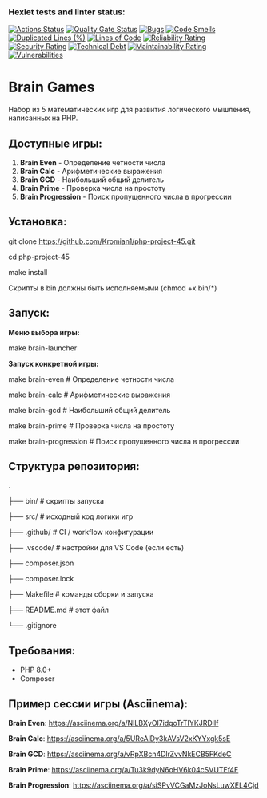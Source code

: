 ### Hexlet tests and linter status:
[![Actions Status](https://github.com/Kromian1/php-project-45/actions/workflows/hexlet-check.yml/badge.svg)](https://github.com/Kromian1/php-project-45/actions)
[![Quality Gate Status](https://sonarcloud.io/api/project_badges/measure?project=Kromian1_php-project-45&metric=alert_status)](https://sonarcloud.io/summary/new_code?id=Kromian1_php-project-45)
[![Bugs](https://sonarcloud.io/api/project_badges/measure?project=Kromian1_php-project-45&metric=bugs)](https://sonarcloud.io/summary/new_code?id=Kromian1_php-project-45)
[![Code Smells](https://sonarcloud.io/api/project_badges/measure?project=Kromian1_php-project-45&metric=code_smells)](https://sonarcloud.io/summary/new_code?id=Kromian1_php-project-45)
[![Duplicated Lines (%)](https://sonarcloud.io/api/project_badges/measure?project=Kromian1_php-project-45&metric=duplicated_lines_density)](https://sonarcloud.io/summary/new_code?id=Kromian1_php-project-45)
[![Lines of Code](https://sonarcloud.io/api/project_badges/measure?project=Kromian1_php-project-45&metric=ncloc)](https://sonarcloud.io/summary/new_code?id=Kromian1_php-project-45)
[![Reliability Rating](https://sonarcloud.io/api/project_badges/measure?project=Kromian1_php-project-45&metric=reliability_rating)](https://sonarcloud.io/summary/new_code?id=Kromian1_php-project-45)
[![Security Rating](https://sonarcloud.io/api/project_badges/measure?project=Kromian1_php-project-45&metric=security_rating)](https://sonarcloud.io/summary/new_code?id=Kromian1_php-project-45)
[![Technical Debt](https://sonarcloud.io/api/project_badges/measure?project=Kromian1_php-project-45&metric=sqale_index)](https://sonarcloud.io/summary/new_code?id=Kromian1_php-project-45)
[![Maintainability Rating](https://sonarcloud.io/api/project_badges/measure?project=Kromian1_php-project-45&metric=sqale_rating)](https://sonarcloud.io/summary/new_code?id=Kromian1_php-project-45)
[![Vulnerabilities](https://sonarcloud.io/api/project_badges/measure?project=Kromian1_php-project-45&metric=vulnerabilities)](https://sonarcloud.io/summary/new_code?id=Kromian1_php-project-45)
# Brain Games

Набор из 5 математических игр для развития логического мышления, написанных на PHP.

## Доступные игры:

1. **Brain Even** - Определение четности числа
2. **Brain Calc** - Арифметические выражения
3. **Brain GCD** - Наибольший общий делитель
4. **Brain Prime** - Проверка числа на простоту
5. **Brain Progression** - Поиск пропущенного числа в прогрессии

##  Установка:

git clone https://github.com/Kromian1/php-project-45.git

cd php-project-45

make install

Скрипты в bin должны быть исполняемыми (chmod +x bin/*)

## Запуск:

**Меню выбора игры:**

make brain-launcher

**Запуск конкретной игры:**

make brain-even    # Определение четности числа

make brain-calc    # Арифметические выражения

make brain-gcd     # Наибольший общий делитель

make brain-prime   # Проверка числа на простоту

make brain-progression  # Поиск пропущенного числа в прогрессии

## Структура репозитория:

.

├── bin/                  # скрипты запуска 

├── src/                  # исходный код логики игр

├── .github/              # CI / workflow конфигурации

├── .vscode/              # настройки для VS Code (если есть)

├── composer.json

├── composer.lock

├── Makefile              # команды сборки и запуска

├── README.md             # этот файл

└── .gitignore

## Требования:
- PHP 8.0+
- Composer

## Пример сессии игры (Asciinema):

**Brain Even**: https://asciinema.org/a/NlLBXyOl7idgoTrTIYKJRDlIf

**Brain Calc**: https://asciinema.org/a/5UReAlDy3kAVsV2xKYYxgk5sE

**Brain GCD**: https://asciinema.org/a/vRpXBcn4DlrZvvNkECB5FKdeC

**Brain Prime**: https://asciinema.org/a/Tu3k9dyN6oHV6k04cSVUTEf4F

**Brain Progression**: https://asciinema.org/a/siSPvVCGaMzJoNsLuwXEL4Cjd
